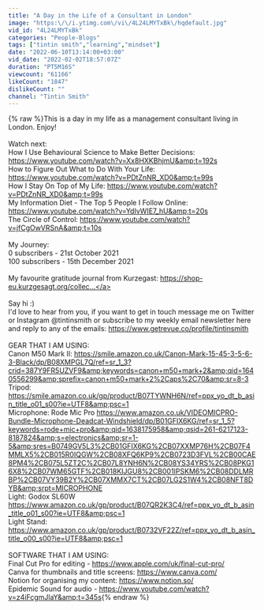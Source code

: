 ```yaml
---
title: "A Day in the Life of a Consultant in London"
image: "https:\/\/i.ytimg.com\/vi\/4L24LMYTxBk\/hqdefault.jpg"
vid_id: "4L24LMYTxBk"
categories: "People-Blogs"
tags: ["tintin smith","learning","mindset"]
date: "2022-06-10T13:14:00+03:00"
vid_date: "2022-02-02T18:57:07Z"
duration: "PT5M16S"
viewcount: "61166"
likeCount: "1847"
dislikeCount: ""
channel: "Tintin Smith"
---
```

{% raw %}This is a day in my life as a management consultant living in London. Enjoy!<br /><br />Watch next:<br />How I Use Behavioural Science to Make Better Decisions: <a rel="nofollow" target="blank" href="https://www.youtube.com/watch?v=Xx8HXKBhjmU&amp;t=192s">https://www.youtube.com/watch?v=Xx8HXKBhjmU&amp;t=192s</a><br />How to Figure Out What to Do With Your Life: <a rel="nofollow" target="blank" href="https://www.youtube.com/watch?v=PDtZnNR_XD0&amp;t=99s">https://www.youtube.com/watch?v=PDtZnNR_XD0&amp;t=99s</a><br />How I Stay On Top of My Life: <a rel="nofollow" target="blank" href="https://www.youtube.com/watch?v=PDtZnNR_XD0&amp;t=99s">https://www.youtube.com/watch?v=PDtZnNR_XD0&amp;t=99s</a><br />My Information Diet - The Top 5 People I Follow Online: <a rel="nofollow" target="blank" href="https://www.youtube.com/watch?v=YdIvWIE7_hU&amp;t=20s">https://www.youtube.com/watch?v=YdIvWIE7_hU&amp;t=20s</a><br />The Circle of Control: <a rel="nofollow" target="blank" href="https://www.youtube.com/watch?v=jfCgOwVRSnA&amp;t=10s">https://www.youtube.com/watch?v=jfCgOwVRSnA&amp;t=10s</a><br /><br />My Journey:<br />0 subscribers - 21st October 2021<br />100 subscribers - 15th December 2021<br /><br />My favourite gratitude journal from Kurzegast: <a rel="nofollow" target="blank" href="https://shop-eu.kurzgesagt.org/collec...">https://shop-eu.kurzgesagt.org/collec...</a><br /><br />Say hi :) <br />I'd love to hear from you, if you want to get in touch message me on Twitter or Instagram @tintinsmith or subscribe to my weekly email newsletter here and reply to any of the emails: <a rel="nofollow" target="blank" href="https://www.getrevue.co/profile/tintinsmith">https://www.getrevue.co/profile/tintinsmith</a><br /><br />GEAR THAT I AM USING:<br />Canon M50 Mark II: <a rel="nofollow" target="blank" href="https://smile.amazon.co.uk/Canon-Mark-15-45-3-5-6-3-Black/dp/B08XMPGL7Q/ref=sr_1_3?crid=387Y9FR5UZVF9&amp;keywords=canon+m50+mark+2&amp;qid=1640556299&amp;sprefix=canon+m50+mark+2%2Caps%2C70&amp;sr=8-3">https://smile.amazon.co.uk/Canon-Mark-15-45-3-5-6-3-Black/dp/B08XMPGL7Q/ref=sr_1_3?crid=387Y9FR5UZVF9&amp;keywords=canon+m50+mark+2&amp;qid=1640556299&amp;sprefix=canon+m50+mark+2%2Caps%2C70&amp;sr=8-3</a><br />Tripod: <a rel="nofollow" target="blank" href="https://smile.amazon.co.uk/gp/product/B07TYWNH6N/ref=ppx_yo_dt_b_asin_title_o01_s00?ie=UTF8&amp;psc=1">https://smile.amazon.co.uk/gp/product/B07TYWNH6N/ref=ppx_yo_dt_b_asin_title_o01_s00?ie=UTF8&amp;psc=1</a><br />Microphone: Rode Mic Pro <a rel="nofollow" target="blank" href="https://www.amazon.co.uk/VIDEOMICPRO-Bundle-Microphone-Deadcat-Windshield/dp/B01GFIX6KG/ref=sr_1_5?keywords=rode+mic+pro&amp;qid=1638175958&amp;qsid=261-6217123-8187824&amp;s=electronics&amp;sr=1-5&amp;sres=B0749GV5L3%2CB01GFIX6KG%2CB07XXMP76H%2CB07F4MMLX5%2CB015R0IQGW%2CB08XFQ6KP9%2CB0723D3FVL%2CB00CAE8PM4%2CB075L5ZT2C%2CB07L8YNH6N%2CB08YS34YRS%2CB08PKG16X8%2CB07WM65GTF%2CB018KIJGU8%2CB001IPSKM6%2CB08DDLMRBP%2CB07VY39B2Y%2CB07XMMX7CT%2CB07LG2S1W4%2CB08NFT8DYB&amp;srpt=MICROPHONE">https://www.amazon.co.uk/VIDEOMICPRO-Bundle-Microphone-Deadcat-Windshield/dp/B01GFIX6KG/ref=sr_1_5?keywords=rode+mic+pro&amp;qid=1638175958&amp;qsid=261-6217123-8187824&amp;s=electronics&amp;sr=1-5&amp;sres=B0749GV5L3%2CB01GFIX6KG%2CB07XXMP76H%2CB07F4MMLX5%2CB015R0IQGW%2CB08XFQ6KP9%2CB0723D3FVL%2CB00CAE8PM4%2CB075L5ZT2C%2CB07L8YNH6N%2CB08YS34YRS%2CB08PKG16X8%2CB07WM65GTF%2CB018KIJGU8%2CB001IPSKM6%2CB08DDLMRBP%2CB07VY39B2Y%2CB07XMMX7CT%2CB07LG2S1W4%2CB08NFT8DYB&amp;srpt=MICROPHONE</a><br />Light: Godox SL60W <a rel="nofollow" target="blank" href="https://www.amazon.co.uk/gp/product/B07QR2K3C4/ref=ppx_yo_dt_b_asin_title_o01_s00?ie=UTF8&amp;psc=1">https://www.amazon.co.uk/gp/product/B07QR2K3C4/ref=ppx_yo_dt_b_asin_title_o01_s00?ie=UTF8&amp;psc=1</a><br />Light Stand: <a rel="nofollow" target="blank" href="https://www.amazon.co.uk/gp/product/B0732VF22Z/ref=ppx_yo_dt_b_asin_title_o00_s00?ie=UTF8&amp;psc=1">https://www.amazon.co.uk/gp/product/B0732VF22Z/ref=ppx_yo_dt_b_asin_title_o00_s00?ie=UTF8&amp;psc=1</a><br /><br />SOFTWARE THAT I AM USING:<br />Final Cut Pro for editing - <a rel="nofollow" target="blank" href="https://www.apple.com/uk/final-cut-pro/">https://www.apple.com/uk/final-cut-pro/</a><br />Canva for thumbnails and title screens: <a rel="nofollow" target="blank" href="https://www.canva.com/">https://www.canva.com/</a><br />Notion for organising my content: <a rel="nofollow" target="blank" href="https://www.notion.so/">https://www.notion.so/</a><br />Epidemic Sound for audio - <a rel="nofollow" target="blank" href="https://www.youtube.com/watch?v=z4iFcgmJlaY&amp;t=345s">https://www.youtube.com/watch?v=z4iFcgmJlaY&amp;t=345s</a>{% endraw %}

